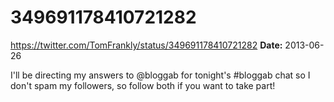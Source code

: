 # 349691178410721282
https://twitter.com/TomFrankly/status/349691178410721282
**Date:** 2013-06-26

I'll be directing my answers to @bloggab for tonight's #bloggab chat so I don't spam my followers, so follow both if you want to take part!
